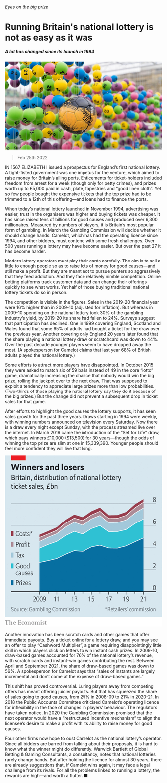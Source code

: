 ###### Eyes on the big prize

# Running Britain's national lottery is not as easy as it was 

##### A lot has changed since its launch in 1994 

![image](images/20220226_brp501.jpg) 

> Feb 25th 2022 

IN 1567 ELIZABETH I issued a prospectus for England’s first national lottery. A tight-fisted government was one impetus for the venture, which aimed to raise money for Britain’s ailing ports. Enticements for ticket-holders included freedom from arrest for a week (though only for petty crimes), and prizes worth up to £5,000 paid in cash, plate, tapestries and “good linen cloth”. Yet so few people bought the expensive tickets that the top prize had to be trimmed to a 12th of this offering—and loans had to finance the ports.

When today’s national lottery launched in November 1994, advertising was easier, trust in the organisers was higher and buying tickets was cheaper. It has since raised tens of billions for good causes and produced over 6,300 millionaires. Measured by numbers of players, it is Britain’s most popular form of gambling. In March the Gambling Commission will decide whether it should change hands. Camelot, which has had the operating licence since 1994, and other bidders, must contend with some fresh challenges. Over 500 years running a lottery may have become easier. But over the past 27 it has become harder.


Modern lottery operators must play their cards carefully. The aim is to sell a little to enough people so as to raise lots of money for good causes—and still make a profit. But they are meant not to pursue punters so aggressively that they feed addiction. And they face relatively nimble competition. Online betting platforms track customer data and can change their offerings quickly to see what works. Yet half of those buying traditional national lottery tickets do so in person.

The competition is visible in the figures. Sales in the 2019-20 financial year were 16% higher than in 2009-10 (adjusted for inflation). But whereas in 2009-10 spending on the national lottery took 30% of the gambling industry’s yield, by 2019-20 its share had fallen to 24%. Surveys suggest that participation has declined. One in 1999 covering England, Scotland and Wales found that some 65% of adults had bought a ticket for the draw over the previous year. Another covering only England 20 years later found that the share playing a national lottery draw or scratchcard was down to 44%. Over the past decade younger players seem to have dropped away the most. (A spokesperson for Camelot claims that last year 68% of British adults played the national lottery.)

Some efforts to attract more players have disappointed. In October 2015 they were asked to match six of 59 balls instead of 49 in the core “lotto” game, dramatically increasing the chance that nobody would win the big prize, rolling the jackpot over to the next draw. That was supposed to exploit a tendency to appreciate large prizes more than low probabilities. (Two-thirds of those playing the national lottery say they do it because of the big prizes.) But the change did not prevent a subsequent drop in ticket sales for that game.

After efforts to highlight the good causes the lottery supports, it has seen sales growth for the past three years. Draws starting in 1994 were weekly, with winning numbers announced on television every Saturday. Now there is a draw every night except Sunday, with the process streamed live over the internet. In March 2019 came the introduction of the “Set for Life” draw, which pays winners £10,000 ($13,500) for 30 years—though the odds of winning the top prize are slim at one in 15,339,390. Younger people should feel more confident they will live that long.

![image](images/20220226_BRC377.png) 


Another innovation has been scratch cards and other games that offer immediate payouts. Buy a ticket online for a lottery draw, and you may see an offer to play “Cashword Multiplier”, a game requiring disappointingly little skill in which players click on letters to win instant cash prizes. In 2009-10, draw-based games accounted for 76% of the national lottery’s revenue, with scratch cards and instant-win games contributing the rest. Between April and September 2021, the share of draw-based games was down to 56%. A spokesperson for Camelot says that “sales of instants are largely incremental and don’t come at the expense of draw-based games.”

This shift has proved controversial. Luring players away from competing offers has meant offering juicier payouts. But that has squeezed the share of sales going to good causes, from 25% in 2008-09 to 21% in 2020-21. In 2018 the Public Accounts Committee criticised Camelot’s operating licence for inflexibility in the face of changes in players’ behaviour. The regulators have taken notice. In 2020 the Gambling Commission promised that the next operator would have a “restructured incentive mechanism” to align the licensee’s desire to make a profit with its ability to raise money for good causes.

Four other firms now hope to oust Camelot as the national lottery’s operator. Since all bidders are barred from talking about their proposals, it is hard to know what the winner might do differently. Warwick Bartlett of Global Betting &amp; Gaming Consultants, a consultancy, notes that national lotteries rarely change hands. But after holding the licence for almost 30 years, there are already suggestions that, if Camelot wins again, it may face a legal challenge from its rivals. For all the problems linked to running a lottery, the rewards are high—and worth a flutter. ■

